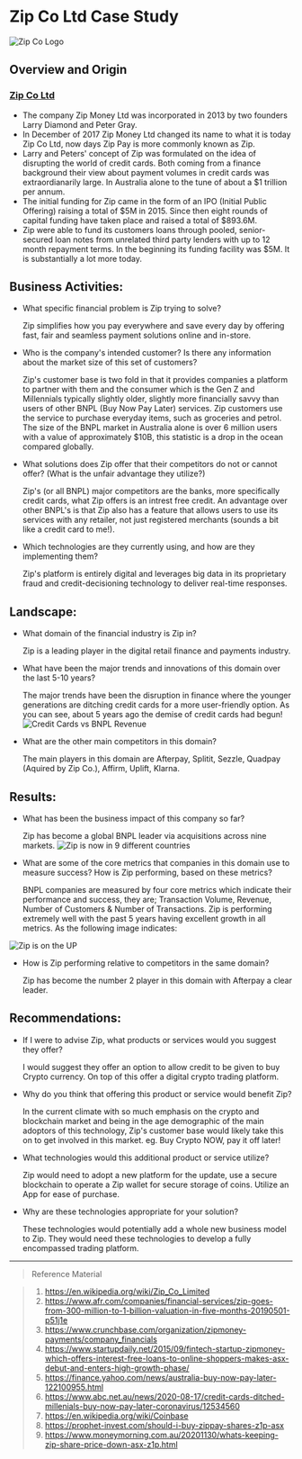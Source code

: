 # Zip Co Ltd Case Study
![Zip Co Logo](https://zip.co/nz/wp-content/uploads/2019/11/Primary-Logo-Colour-600x249.png)

## Overview and Origin

### [Zip Co Ltd](https://zip.co/au)
* The company Zip Money Ltd was incorporated in 2013 by two founders Larry Diamond and Peter Gray.
* In December of 2017 Zip Money Ltd changed its name to what it is today Zip Co Ltd, now days Zip Pay is more commonly known as Zip.
* Larry and Peters' concept of Zip was formulated on the idea of disrupting the world of credit cards. Both coming from a finance background their view about payment volumes in credit cards was extraordianarily large.  In Australia alone to the tune of about a $1 trillion per annum.
* The initial funding for Zip came in the form of an IPO (Initial Public Offering) raising a total of $5M in 2015.  Since then eight rounds of capital funding have taken place and raised a total of $893.6M.
* Zip were able to fund its customers loans through pooled, senior-secured loan notes from unrelated third party lenders with up to 12 month repayment terms.  In the beginning its funding facility was $5M.  It is substantially a lot more today.

## Business Activities:
* What specific financial problem is Zip trying to solve?
    
    Zip simplifies how you pay everywhere and save every day by offering fast, fair and seamless payment solutions online and in-store.
* Who is the company's intended customer? Is there any information about the market size of this set of customers?
    
    Zip's customer base is two fold in that it provides companies a platform to partner with them and the consumer which is the Gen  Z and Millennials typically slightly older, slightly more financially savvy than users of other BNPL (Buy Now Pay Later) services.  Zip customers use the service to purchase everyday items, such as groceries and petrol.
The size of the BNPL market in Australia alone is over 6 million users with a value of approximately $10B, this statistic is a drop in the ocean compared globally.
* What solutions does Zip offer that their competitors do not or cannot offer? (What is the unfair advantage they utilize?)

    Zip's (or all BNPL) major competitors are the banks, more specifically credit cards, what Zip offers is an intrest free credit.
An advantage over other BNPL's is that Zip also has a feature that allows users to use its services with any retailer, not just registered merchants (sounds a bit like a credit card to me!).
* Which technologies are they currently using, and how are they implementing them?
    
    Zip's platform is entirely digital and leverages big data in its proprietary fraud and credit-decisioning technology to deliver real-time responses.  

## Landscape:
* What domain of the financial industry is Zip in?

    Zip is a leading player in the digital retail finance and payments industry.

* What have been the major trends and innovations of this domain over the last 5-10 years?

    The major trends have been the disruption in finance where the younger generations are ditching credit cards for a more user-friendly option. As you can see, about 5 years ago the demise of credit cards had begun! 
![Credit Cards vs BNPL Revenue](https://live-production.wcms.abc-cdn.net.au/a865cf3a1dcc86cd14bfea0063fcc6c5?impolicy=wcms_crop_resize&cropH=921&cropW=1640&xPos=137&yPos=71&width=862&height=485)


* What are the other main competitors in this domain?
    
    The main players in this domain are Afterpay, Splitit, Sezzle, Quadpay (Aquired by Zip Co.), Affirm, Uplift, Klarna.

## Results:
* What has been the business impact of this company so far?

    Zip has become a global BNPL leader via acquisitions across nine markets. 
    ![Zip is now in 9 different countries](https://i0.wp.com/prophet-invest.com/wp-content/uploads/2021/03/image-2.png?w=934&ssl=1)



* What are some of the core metrics that companies in this domain use to measure success?  How is Zip performing, based on these metrics?

    BNPL companies are measured by four core metrics which indicate their performance and success, they are; Transaction Volume, Revenue, Number of Customers & Number of Transactions.  Zip is performing extremely well with the past 5 years having excellent growth in all metrics.  As the following image indicates:

![Zip is on the UP](https://2sdyuft3m8u44r50x3q3y1b1-wpengine.netdna-ssl.com/wp-content/uploads/2020/11/asx-z1p-growth-statistics.jpg)

* How is Zip performing relative to competitors in the same domain?

    Zip has become the number 2 player in this domain with Afterpay a clear leader.

## Recommendations:
* If I were to advise Zip, what products or services would you suggest they offer?

    I would suggest they offer an option to allow credit to be given to buy Crypto currency.  On top of this offer a digital crypto trading platform.

* Why do you think that offering this product or service would benefit Zip?

    In the current climate with so much emphasis on the crypto and blockchain market and being in the age demographic of the main adoptors of this technology, Zip's customer base would likely take this on to get involved in this market. eg. Buy Crypto NOW, pay it off later!

* What technologies would this additional product or service utilize?

    Zip would need to adopt a new platform for the update, use a secure blockchain to operate a Zip wallet for secure storage of coins.  Utilize an App for ease of purchase. 

* Why are these technologies appropriate for your solution?

    These technologies would potentially add a whole new business model to Zip.  They would need these technologies to develop a fully encompassed trading platform.

___
>Reference Material

>1. https://en.wikipedia.org/wiki/Zip_Co_Limited
>2. https://www.afr.com/companies/financial-services/zip-goes-from-300-million-to-1-billion-valuation-in-five-months-20190501-p51j1e
>3. https://www.crunchbase.com/organization/zipmoney-payments/company_financials
>4. https://www.startupdaily.net/2015/09/fintech-startup-zipmoney-which-offers-interest-free-loans-to-online-shoppers-makes-asx-debut-and-enters-high-growth-phase/
>5. https://finance.yahoo.com/news/australia-buy-now-pay-later-122100955.html
>6. https://www.abc.net.au/news/2020-08-17/credit-cards-ditched-millenials-buy-now-pay-later-coronavirus/12534560
>7. https://en.wikipedia.org/wiki/Coinbase
>8. https://prophet-invest.com/should-i-buy-zippay-shares-z1p-asx
>9. https://www.moneymorning.com.au/20201130/whats-keeping-zip-share-price-down-asx-z1p.html

